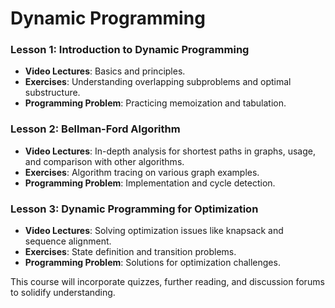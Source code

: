 # Dynamic Programming

### Lesson 1: Introduction to Dynamic Programming
- **Video Lectures**: Basics and principles.
- **Exercises**: Understanding overlapping subproblems and optimal substructure.
- **Programming Problem**: Practicing memoization and tabulation.

### Lesson 2: Bellman-Ford Algorithm
- **Video Lectures**: In-depth analysis for shortest paths in graphs, usage, and comparison with other algorithms.
- **Exercises**: Algorithm tracing on various graph examples.
- **Programming Problem**: Implementation and cycle detection.

### Lesson 3: Dynamic Programming for Optimization
- **Video Lectures**: Solving optimization issues like knapsack and sequence alignment.
- **Exercises**: State definition and transition problems.
- **Programming Problem**: Solutions for optimization challenges.

This course will incorporate quizzes, further reading, and discussion forums to solidify understanding.
